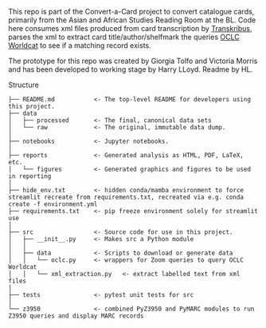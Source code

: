 This repo is part of the Convert-a-Card project to convert catalogue cards, primarily from the Asian and African Studies Reading Room at the BL.
Code here consumes xml files produced from card transcription by [Transkribus](lite.transkribus.eu),
parses the xml to extract card title/author/shelfmark the queries [OCLC Worldcat](https://www.worldcat.org/) to see if a matching record exists.

The prototype for this repo was created by Giorgia Tolfo and Victoria Morris and has been developed to working stage by
Harry LLoyd. Readme by HL.

Structure  
```
├── README.md           <- The top-level README for developers using this project.  
├── data  
│   ├── processed       <- The final, canonical data sets  
│   └── raw             <- The original, immutable data dump.  
│  
├── notebooks           <- Jupyter notebooks.  
│  
├── reports             <- Generated analysis as HTML, PDF, LaTeX, etc.  
│   └── figures         <- Generated graphics and figures to be used in reporting  
│  
├── hide_env.txt        <- hidden conda/mamba environment to force streamlit recreate from requirements.txt, recreated via e.g. conda create -f environment.yml
├── requirements.txt	<- pip freeze environment solely for streamlit use
│  
├── src                 <- Source code for use in this project.  
│   ├── __init__.py     <- Makes src a Python module  
│   │  
│   ├── data            <- Scripts to download or generate data  
│   │   └── oclc.py     <- wrappers for Zoom queries to query OCLC Worldcat
│   │   └── xml_extraction.py   <- extract labelled text from xml files 
│
├── tests               <- pytest unit tests for src  
│
└── z3950               <- combined PyZ3950 and PyMARC modules to run Z3950 queries and display MARC records
```